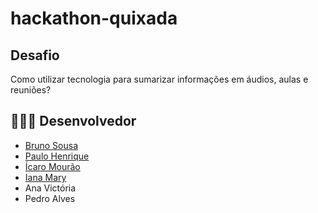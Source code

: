 # hackathon-quixada

## Desafio 
Como utilizar tecnologia para sumarizar informações em áudios, aulas e reuniões?

## 👨🏼‍💻 Desenvolvedor
- [Bruno Sousa](https://www.linkedin.com/in/brunosousa01/)
- [Paulo Henrique](https://www.linkedin.com/in/paulo-henrique-sousa-de-araujo-490014196/)
- [Ícaro Mourão](https://www.linkedin.com/in/icaromourao/)
- [Iana Mary](https://github.com/IanaMary)
- Ana Victória
- Pedro Alves